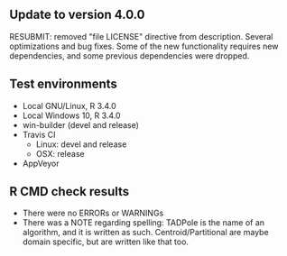 ## Update to version 4.0.0
RESUBMIT: removed "file LICENSE" directive from description.
Several optimizations and bug fixes.
Some of the new functionality requires new dependencies,
and some previous dependencies were dropped.

## Test environments
* Local GNU/Linux, R 3.4.0
* Local Windows 10, R 3.4.0
* win-builder (devel and release)
* Travis CI
  + Linux: devel and release
  + OSX: release
* AppVeyor

## R CMD check results
* There were no ERRORs or WARNINGs
* There was a NOTE regarding spelling: TADPole is the name of an algorithm, and it is written as such. Centroid/Partitional are maybe domain specific, but are written like that too.
